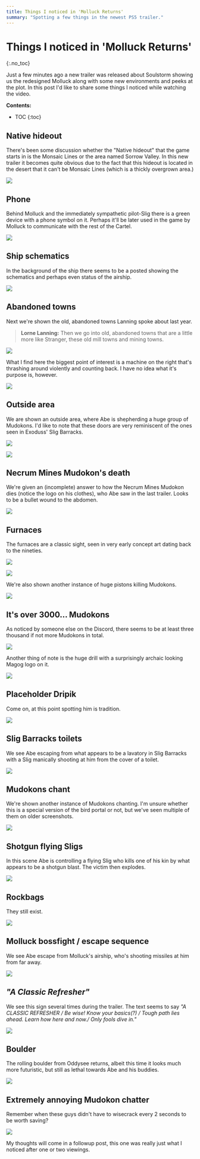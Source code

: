 ```yaml
---
title: Things I noticed in 'Molluck Returns'
summary: "Spotting a few things in the newest PS5 trailer."
---
```


# Things I noticed in 'Molluck Returns'
{:.no_toc}

Just a few minutes ago a new trailer was released about Soulstorm showing us the redesigned Molluck
along with some new environments and peeks at the plot. In this post I'd like to share some things I
noticed while watching the video.

**Contents:**

* TOC
{:toc}

## Native hideout

There's been some discussion whether the "Native hideout" that the game starts in is the Monsaic
Lines or the area named Sorrow Valley. In this new trailer it becomes quite obvious due to the fact
that this hideout is located in the desert that it can't be Monsaic Lines (which is a thickly
overgrown area.)

![](/imgs/molre/hideout.webp)

## Phone

Behind Molluck and the immediately sympathetic pilot-Slig there is a green device with a phone
symbol on it. Perhaps it'll be later used in the game by Molluck to communicate with the rest of the
Cartel.

![](/imgs/molre/health.webp)

## Ship schematics

In the background of the ship there seems to be a posted showing the schematics and perhaps even
status of the airship.

![](/imgs/molre/schematic.webp)

## Abandoned towns

Next we're shown the old, abandoned towns Lanning spoke about last year.

> **Lorne Lanning:** Then we go into old, abandoned towns that are a little more like Stranger, these old mill towns and mining towns.

![](/imgs/molre/town.webp)

What I find here the biggest point of interest is a machine on the right that's thrashing around
violently and counting back. I have no idea what it's purpose is, however.

![](/imgs/molre/machine.webp)

## Outside area

We are shown an outside area, where Abe is shepherding a huge group of Mudokons. I'd like to note
that these doors are very reminiscent of the ones seen in Exoduss' Slig Barracks.

![](/imgs/molre/door.webp)

![](/imgs/molre/sbdoor.webp)

## Necrum Mines Mudokon's death

We're given an (incomplete) answer to how the Necrum Mines Mudokon dies (notice the logo on his
clothes), who Abe saw in the last trailer. Looks to be a bullet wound to the abdomen.

![](/imgs/molre/wound.webp)

## Furnaces

The furnaces are a classic sight, seen in very early concept art dating back to the nineties.

![](/imgs/molre/furnace.webp)

![](/imgs/molre/bwfurnace.webp)

We're also shown another instance of huge pistons killing Mudokons.

![](/imgs/molre/piston.webp)

## It's over 3000... Mudokons

As noticed by someone else on the Discord, there seems to be at least three thousand if not more
Mudokons in total.

![](/imgs/molre/3000.webp)

Another thing of note is the huge drill with a surprisingly archaic looking Magog logo on it.

![](/imgs/molre/drill.webp)

## Placeholder Dripik

Come on, at this point spotting him is tradition.

![](/imgs/molre/dripik.webp)

## Slig Barracks toilets

We see Abe escaping from what appears to be a lavatory in Slig Barracks with a Slig manically
shooting at him from the cover of a toilet.

![](/imgs/molre/toilet.webp)

## Mudokons chant

We're shown another instance of Mudokons chanting. I'm unsure whether this is a special version of
the bird portal or not, but we've seen multiple of them on older screenshots.

![](/imgs/molre/portal.webp)

## Shotgun flying Sligs

In this scene Abe is controlling a flying Slig who kills one of his kin by what appears to be a
shotgun blast. The victim then explodes.

![](/imgs/molre/shotgun.webp)

## Rockbags

They still exist.

![](/imgs/molre/rockbag.webp)

## Molluck bossfight / escape sequence

We see Abe escape from Molluck's airship, who's shooting missiles at him from far away.

![](/imgs/molre/molluck.webp)

## *"A Classic Refresher"*

We see this sign several times during the trailer. The text seems to say *"A CLASSIC REFRESHER / Be
wise! Know your basics(?) / Tough path lies ahead. Learn how here and now./ Only fools dive in."*

![](/imgs/molre/refresher.webp)

## Boulder

The rolling boulder from Oddysee returns, albeit this time it looks much more futuristic, but still
as lethal towards Abe and his buddies.

![](/imgs/molre/boulder.webp)

## Extremely annoying Mudokon chatter

Remember when these guys didn't have to wisecrack every 2 seconds to be worth saving?

![](/imgs/molre/chatter.webp)

My thoughts will come in a followup post, this one was really just what I noticed after one or two
viewings.
